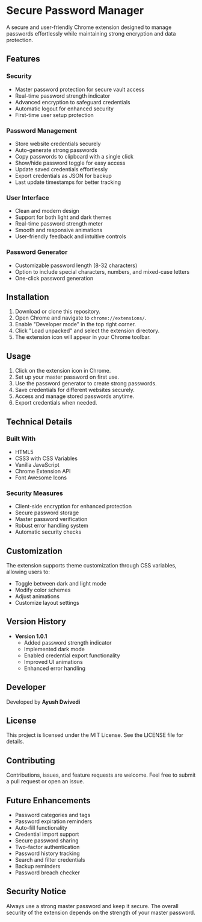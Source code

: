 # Secure Password Manager

A secure and user-friendly Chrome extension designed to manage passwords effortlessly while maintaining strong encryption and data protection.

## Features

### Security
- Master password protection for secure vault access
- Real-time password strength indicator
- Advanced encryption to safeguard credentials
- Automatic logout for enhanced security
- First-time user setup protection

### Password Management
- Store website credentials securely
- Auto-generate strong passwords
- Copy passwords to clipboard with a single click
- Show/hide password toggle for easy access
- Update saved credentials effortlessly
- Export credentials as JSON for backup
- Last update timestamps for better tracking

### User Interface
- Clean and modern design
- Support for both light and dark themes
- Real-time password strength meter
- Smooth and responsive animations
- User-friendly feedback and intuitive controls

### Password Generator
- Customizable password length (8-32 characters)
- Option to include special characters, numbers, and mixed-case letters
- One-click password generation

## Installation

1. Download or clone this repository.  
2. Open Chrome and navigate to `chrome://extensions/`.  
3. Enable "Developer mode" in the top right corner.  
4. Click "Load unpacked" and select the extension directory.  
5. The extension icon will appear in your Chrome toolbar.

## Usage

1. Click on the extension icon in Chrome.  
2. Set up your master password on first use.  
3. Use the password generator to create strong passwords.  
4. Save credentials for different websites securely.  
5. Access and manage stored passwords anytime.  
6. Export credentials when needed.

## Technical Details

### Built With
- HTML5
- CSS3 with CSS Variables
- Vanilla JavaScript
- Chrome Extension API
- Font Awesome Icons

### Security Measures
- Client-side encryption for enhanced protection
- Secure password storage
- Master password verification
- Robust error handling system
- Automatic security checks

## Customization

The extension supports theme customization through CSS variables, allowing users to:
- Toggle between dark and light mode
- Modify color schemes
- Adjust animations
- Customize layout settings

## Version History

- **Version 1.0.1**  
  - Added password strength indicator  
  - Implemented dark mode  
  - Enabled credential export functionality  
  - Improved UI animations  
  - Enhanced error handling  

## Developer
Developed by **Ayush Dwivedi**

## License

This project is licensed under the MIT License. See the LICENSE file for details.

## Contributing

Contributions, issues, and feature requests are welcome. Feel free to submit a pull request or open an issue.

## Future Enhancements

- Password categories and tags
- Password expiration reminders
- Auto-fill functionality
- Credential import support
- Secure password sharing
- Two-factor authentication
- Password history tracking
- Search and filter credentials
- Backup reminders
- Password breach checker

## Security Notice

Always use a strong master password and keep it secure. The overall security of the extension depends on the strength of your master password.
